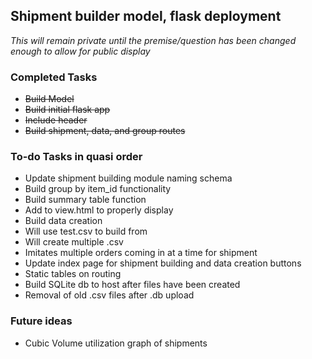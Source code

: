 ## Shipment builder model, flask deployment

*This will remain private until the premise/question has been changed enough to allow for public display*

### Completed Tasks
* ~~Build Model~~
* ~~Build initial flask app~~
* ~~Include header~~
* ~~Build shipment, data, and group routes~~

### To-do Tasks in quasi order
* Update shipment building module naming schema
* Build group by item_id functionality
* Build summary table function
 * Add to view.html to properly display
* Build data creation
 * Will use test.csv to build from
 * Will create multiple .csv
 * Imitates multiple orders coming in at a time for shipment
* Update index page for shipment building and data creation buttons
* Static tables on routing
* Build SQLite db to host after files have been created
* Removal of old .csv files after .db upload

### Future ideas
* Cubic Volume utilization graph of shipments
